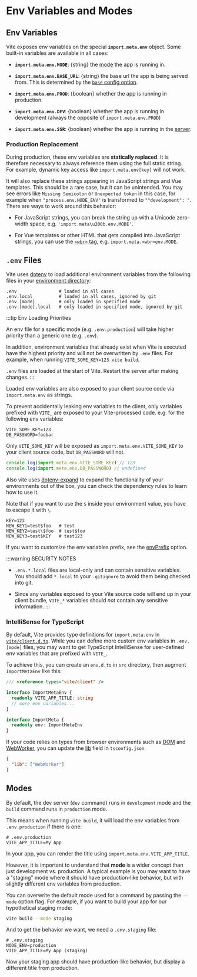 # Env Variables and Modes

## Env Variables

Vite exposes env variables on the special **`import.meta.env`** object. Some built-in variables are available in all cases:

- **`import.meta.env.MODE`**: {string} the [mode](#modes) the app is running in.

- **`import.meta.env.BASE_URL`**: {string} the base url the app is being served from. This is determined by the [`base` config option](/config/shared-options.md#base).

- **`import.meta.env.PROD`**: {boolean} whether the app is running in production.

- **`import.meta.env.DEV`**: {boolean} whether the app is running in development (always the opposite of `import.meta.env.PROD`)

- **`import.meta.env.SSR`**: {boolean} whether the app is running in the [server](./ssr.md#conditional-logic).

### Production Replacement

During production, these env variables are **statically replaced**. It is therefore necessary to always reference them using the full static string. For example, dynamic key access like `import.meta.env[key]` will not work.

It will also replace these strings appearing in JavaScript strings and Vue templates. This should be a rare case, but it can be unintended. You may see errors like `Missing Semicolon` or `Unexpected token` in this case, for example when `"process.env.`<wbr>`NODE_ENV"` is transformed to `""development": "`. There are ways to work around this behavior:

- For JavaScript strings, you can break the string up with a Unicode zero-width space, e.g. `'import.meta\u200b.env.MODE'`.

- For Vue templates or other HTML that gets compiled into JavaScript strings, you can use the [`<wbr>` tag](https://developer.mozilla.org/en-US/docs/Web/HTML/Element/wbr), e.g. `import.meta.<wbr>env.MODE`.

## `.env` Files

Vite uses [dotenv](https://github.com/motdotla/dotenv) to load additional environment variables from the following files in your [environment directory](/config/shared-options.md#envdir):

```
.env                # loaded in all cases
.env.local          # loaded in all cases, ignored by git
.env.[mode]         # only loaded in specified mode
.env.[mode].local   # only loaded in specified mode, ignored by git
```

:::tip Env Loading Priorities

An env file for a specific mode (e.g. `.env.production`) will take higher priority than a generic one (e.g. `.env`).

In addition, environment variables that already exist when Vite is executed have the highest priority and will not be overwritten by `.env` files. For example, when running `VITE_SOME_KEY=123 vite build`.

`.env` files are loaded at the start of Vite. Restart the server after making changes.
:::

Loaded env variables are also exposed to your client source code via `import.meta.env` as strings.

To prevent accidentally leaking env variables to the client, only variables prefixed with `VITE_` are exposed to your Vite-processed code. e.g. for the following env variables:

```
VITE_SOME_KEY=123
DB_PASSWORD=foobar
```

Only `VITE_SOME_KEY` will be exposed as `import.meta.env.VITE_SOME_KEY` to your client source code, but `DB_PASSWORD` will not.

```js
console.log(import.meta.env.VITE_SOME_KEY) // 123
console.log(import.meta.env.DB_PASSWORD) // undefined
```

Also vite uses [dotenv-expand](https://github.com/motdotla/dotenv-expand#what-rules-does-the-expansion-engine-follow) to expand the functionality of your environments out of the box, you can check the dependency rules to learn how to use it.

Note that if you want to use the `$` inside your environment value, you have to escape it with `\`.

```
KEY=123
NEW_KEY1=test$foo   # test
NEW_KEY2=test\$foo  # test$foo
NEW_KEY3=test$KEY   # test123
```

If you want to customize the env variables prefix, see the [envPrefix](/config/shared-options.html#envprefix) option.

:::warning SECURITY NOTES

- `.env.*.local` files are local-only and can contain sensitive variables. You should add `*.local` to your `.gitignore` to avoid them being checked into git.

- Since any variables exposed to your Vite source code will end up in your client bundle, `VITE_*` variables should _not_ contain any sensitive information.
  :::

### IntelliSense for TypeScript

By default, Vite provides type definitions for `import.meta.env` in [`vite/client.d.ts`](https://github.com/vitejs/vite/blob/main/packages/vite/client.d.ts). While you can define more custom env variables in `.env.[mode]` files, you may want to get TypeScript IntelliSense for user-defined env variables that are prefixed with `VITE_`.

To achieve this, you can create an `env.d.ts` in `src` directory, then augment `ImportMetaEnv` like this:

```typescript
/// <reference types="vite/client" />

interface ImportMetaEnv {
  readonly VITE_APP_TITLE: string
  // more env variables...
}

interface ImportMeta {
  readonly env: ImportMetaEnv
}
```

If your code relies on types from browser environments such as [DOM](https://github.com/microsoft/TypeScript/blob/main/lib/lib.dom.d.ts) and [WebWorker](https://github.com/microsoft/TypeScript/blob/main/lib/lib.webworker.d.ts), you can update the [lib](https://www.typescriptlang.org/tsconfig#lib) field in `tsconfig.json`.

```json
{
  "lib": ["WebWorker"]
}
```

## Modes

By default, the dev server (`dev` command) runs in `development` mode and the `build` command runs in `production` mode.

This means when running `vite build`, it will load the env variables from `.env.production` if there is one:

```
# .env.production
VITE_APP_TITLE=My App
```

In your app, you can render the title using `import.meta.env.VITE_APP_TITLE`.

However, it is important to understand that **mode** is a wider concept than just development vs. production. A typical example is you may want to have a "staging" mode where it should have production-like behavior, but with slightly different env variables from production.

You can overwrite the default mode used for a command by passing the `--mode` option flag. For example, if you want to build your app for our hypothetical staging mode:

```bash
vite build --mode staging
```

And to get the behavior we want, we need a `.env.staging` file:

```
# .env.staging
NODE_ENV=production
VITE_APP_TITLE=My App (staging)
```

Now your staging app should have production-like behavior, but display a different title from production.

